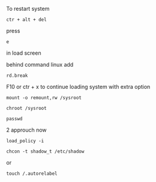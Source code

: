 To restart system
```
ctr + alt + del
``` 

press 
```
e
```
 in load screen

behind command linux add 

```
rd.break
```

F10 or ctr + x to continue loading system with extra option

```
mount -o remount,rw /sysroot
```

```
chroot /sysroot
```

```
passwd
```

2 approuch now

```
load_policy -i
``` 

```
chcon -t shadow_t /etc/shadow
```

or

```
touch /.autorelabel
```
